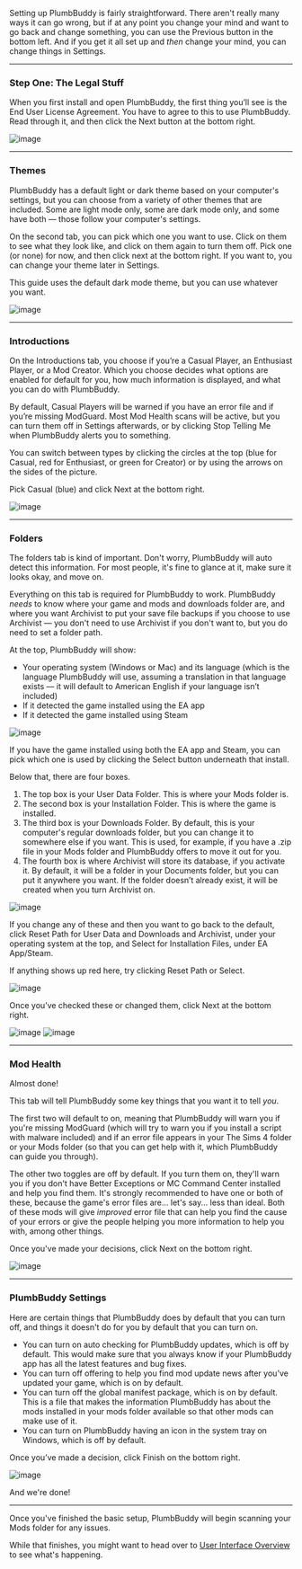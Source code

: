 Setting up PlumbBuddy is fairly straightforward. There aren't really many ways it can go wrong, but if at any point you change your mind and want to go back and change something, you can use the Previous button in the bottom left. And if you get it all set up and *then* change your mind, you can change things in Settings.

---

### Step One: The Legal Stuff

When you first install and open PlumbBuddy, the first thing you’ll see is the End User License Agreement. You have to agree to this to use PlumbBuddy. Read through it, and then click the Next button at the bottom right.

![image](/img/PB-EULA.png "An image of the top of the End User License Agreement, with the other tabs visible as a line of circles along the top")

---

### Themes

PlumbBuddy has a default light or dark theme based on your computer's settings, but you can choose from a variety of other themes that are included. Some are light mode only, some are dark mode only, and some have both — those follow your computer's settings.

On the second tab, you can pick which one you want to use. Click on them to see what they look like, and click on them again to turn them off. Pick one (or none) for now, and then click next at the bottom right. If you want to, you can change your theme later in Settings.

This guide uses the default dark mode theme, but you can use whatever you want.

![image](/img/PB-theme-choice.png "An image of some of the theme choices available in PlumbBuddy")

---

### Introductions

On the Introductions tab, you choose if you’re a Casual Player, an Enthusiast Player, or a Mod Creator. Which you choose decides what options are enabled for default for you, how much information is displayed, and what you can do with PlumbBuddy.

By default, Casual Players will be warned if you have an error file and if you’re missing ModGuard. Most Mod Health scans will be active, but you can turn them off in Settings afterwards, or by clicking Stop Telling Me when PlumbBuddy alerts you to something.

You can switch between types by clicking the circles at the top (blue for Casual, red for Enthusiast, or green for Creator) or by using the arrows on the sides of the picture.

Pick Casual (blue) and click Next at the bottom right.

![image](/img/PB-Casual-Bob.png "An image of the Introductions tab in PlumbBuddy. At the top are instructions to use the circles or arrows to choose. Below is an image of Bob Pancakes playing a video game, with a description of a casual player in front: 'I got PlumbBuddy because I want to play The Sims 4 with mods, but without any hassles. Don't bother me with a bunch of technical mumbo-jumbo. Just keep an eye on my mods, let me know when there's a problem, and give me an easy-to-follow way to fix it.'")

---

### Folders

The folders tab is kind of important. Don't worry, PlumbBuddy will auto detect this information. For most people, it's fine to glance at it, make sure it looks okay, and move on.

Everything on this tab is required for PlumbBuddy to work. PlumbBuddy *needs* to know where your game and mods and downloads folder are, and where you want Archivist to put your save file backups if you choose to use Archivist — you don't need to use Archivist if you don't want to, but you do need to set a folder path.

At the top, PlumbBuddy will show:

* Your operating system (Windows or Mac) and its language (which is the language PlumbBuddy will use, assuming a translation in that language exists — it will default to American English if your language isn’t included) 
* If it detected the game installed using the EA app
* If it detected the game installed using Steam

![image](/img/PB-folders-OS.png "An image showing that the user is using Windows and English (Canade), with a Reset Paths button below, and the EA App, with a Select button below, and a Steam symbol to the right with no button below")

If you have the game installed using both the EA app and Steam, you can pick which one is used by clicking the Select button underneath that install.

Below that, there are four boxes.

1. The top box is your User Data Folder. This is where your Mods folder is.
2. The second box is your Installation Folder. This is where the game is installed.
3. The third box is your Downloads Folder. By default, this is your computer's regular downloads folder, but you can change it to somewhere else if you want. This is used, for example, if you have a .zip file in your Mods folder and PlumbBuddy offers to move it out for you.
4. The fourth box is where Archivist will store its database, if you activate it. By default, it will be a folder in your Documents folder, but you can put it anywhere you want. If the folder doesn’t already exist, it will be created when you turn Archivist on.

![image](/img/PB-folders-files.png "An image of the folders as described above, with a Browse button to the right end of each box")

If you change any of these and then you want to go back to the default, click Reset Path for User Data and Downloads and Archivist, under your operating system at the top, and Select for Installation Files, under EA App/Steam.

If anything shows up red here, try clicking Reset Path or Select.

![image](/img/PB-folders-error.png "An image of an invalid Download Folder path, with 'Bruh... there's not even a folder there' in red at the bottom")

Once you’ve checked these or changed them, click Next at the bottom right.

![image](/img/PB-folder-mac.png "An image of a Mac user's folder settings")
![image](/img/PB-folder-windows.png "An image of a Windows user's folder settings")

---

### Mod Health

Almost done!

This tab will tell PlumbBuddy some key things that you want it to tell *you*.

The first two will default to on, meaning that PlumbBuddy will warn you if you're missing ModGuard (which will try to warn you if you install a script with malware included) and if an error file appears in your The Sims 4 folder or your Mods folder (so that you can get help with it, which PlumbBuddy can guide you through).

The other two toggles are off by default. If you turn them on, they'll warn you if you don't have Better Exceptions or MC Command Center installed and help you find them. It's strongly recommended to have one or both of these, because the game's error files are... let's say... less than ideal. Both of these mods will give *improved* error file that can help you find the cause of your errors or give the people helping you more information to help you with, among other things.

Once you've made your decisions, click Next on the bottom right.

![image](/img/PB-Setup-ModHealth.png "An image of the Mod Health settings as described above: ModGuard (with a Twisted Mexi icon to the left) and the error setting (with a discord icon to the left) toggled on, then a heading Error Logging Option, with toggles for Mc Command Center and Better Exceptions toggled off, and a brief explanation of some of the benefits and drawbacks of each")

---

### PlumbBuddy Settings

Here are certain things that PlumbBuddy does by default that you can turn off, and things it doesn't do for you by default that you can turn on.

* You can turn on auto checking for PlumbBuddy updates, which is off by default. This would make sure that you always know if your PlumbBuddy app has all the latest features and bug fixes.
* You can turn off offering to help you find mod update news after you’ve updated your game, which is on by default.
* You can turn off the global manifest package, which is on by default. This is a file that makes the information PlumbBuddy has about the mods installed in your mods folder available so that other mods can make use of it.
* You can turn on PlumbBuddy having an icon in the system tray on Windows, which is off by default.

Once you’ve made a decision, click Finish on the bottom right.

![image](/img/PB-PB%20settings.png "An image of the PlumbBuddy app settings, with 'Automatically check for updates' toggled off, 'Offer to find mod update news when the game is patched' and 'Generate global manifest package' toddled on, and 'Show an icon in the system tray' toggled off")

And we're done!

---

Once you've finished the basic setup, PlumbBuddy will begin scanning your Mods folder for any issues. 

While that finishes, you might want to head over to [User Interface Overview](https://plumbbuddy.app/text-guides/casual-ui) to see what's happening.